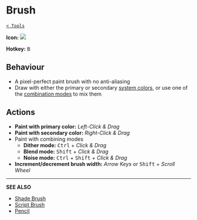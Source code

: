 # Brush

[`< Tools`](./tools.md)

**Icon:** ![](https://raw.githubusercontent.com/jbunke/stipple-effect/master/res/icons/brush.png)

**Hotkey:** <kbd>B</kbd>

## Behaviour

* A pixel-perfect paint brush with no anti-aliasing
* Draw with either the primary or secondary [system colors](./interface.md#system-colors), or use one of the [combination modes](./color.md#combination-modes) to mix them

## Actions

* **Paint with primary color:** *Left-Click & Drag*
* **Paint with secondary color:** *Right-Click & Drag*
* Paint with combining modes
  * **Dither mode:** <kbd>Ctrl</kbd> + *Click & Drag*
  * **Blend mode:** <kbd>Shift</kbd> + *Click & Drag*
  * **Noise mode:** <kbd>Ctrl</kbd> + <kbd>Shift</kbd> + *Click & Drag*
* **Increment/decrement brush width:** *Arrow Keys* or <kbd>Shift</kbd> + *Scroll Wheel*

---

**SEE ALSO**

* [Shade Brush](./shade-brush.md)
* [Script Brush](./script-brush.md)
* [Pencil](./pencil.md)
